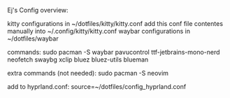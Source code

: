 Ej's Config overview:

kitty configurations in ~/dotfiles/kitty/kitty.conf add this conf file contentes manually into ~/.config/kitty/kitty.conf
waybar configurations in ~/dotfiles/waybar

commands: sudo pacman -S waybar pavucontrol ttf-jetbrains-mono-nerd neofetch swaybg xclip bluez bluez-utils blueman

extra commands (not needed): sudo pacman -S neovim 

add to hyprland.conf: source=~/dotfiles/config_hyprland.conf



